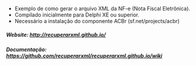 
* Exemplo de como gerar o arquivo XML da NF-e (Nota Fiscal Eletrônica).
* Compilado inicialmente para Delphi XE ou superior.
* Necessário a instalação do componente ACBr (sf.net/projects/acbr)


##### Website: http://recuperarxml.github.io/
##### Documentação: https://github.com/recuperarxml/recuperarxml.github.io/wiki

